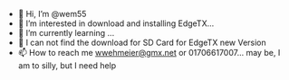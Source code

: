 - 👋 Hi, I’m @wem55
- 👀 I’m interested in download and installing EdgeTX...
- 🌱 I’m currently learning ...
- 💞️ I can not find the download for SD Card for EdgeTX new Version
- 📫 How to reach me wwehmeier@gmx.net or 01706617007...
may be, I am to silly, but I need help
<!---
wem55/wem55 is a ✨ special ✨ repository because its `README.md` (this file) appears on your GitHub profile.
You can click the Preview link to take a look at your changes.
--->
